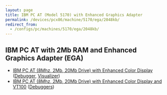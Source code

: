 ```yaml
---
layout: page
title: IBM PC AT (Model 5170) with Enhanced Graphics Adapter
permalink: /devices/pcx86/machine/5170/ega/2048kb/
redirect_from:
  - /configs/pc/machines/5170/ega/2048kb/
---
```


IBM PC AT with 2Mb RAM and Enhanced Graphics Adapter (EGA)
----------------------------------------------------------

* [IBM PC AT (8Mhz, 2Mb, 20Mb Drive) with Enhanced Color Display](/devices/pcx86/machine/5170/ega/2048kb/rev3/) ([Debugger](/devices/pcx86/machine/5170/ega/2048kb/rev3/debugger/), [Visualizer](/devices/pcx86/machine/5170/ega/2048kb/rev3/debugger/visual/))
* [IBM PC AT (8Mhz, 2Mb, 20Mb Drive) with Enhanced Color Display and VT100](/devices/pcx86/machine/5170/ega/2048kb/rev3/vt100/) ([Debuggers](/devices/pcx86/machine/5170/ega/2048kb/rev3/debugger/vt100/))
